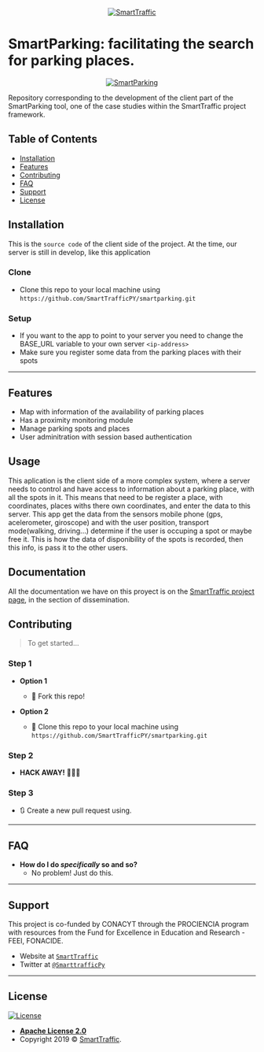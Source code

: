 <p align="center">
    <a href="http://smarttraffic.com.py"><img src="https://github.com/SmartTrafficPY/smartparking/blob/master/header-smartTraffic.png"        title="SmartTraffic" alt="SmartTraffic"></a>
</p>

# SmartParking: facilitating the search for parking places.

<p align="center">
  <a href="https://www.smarttraffic.com.py/SmartParking/"><img  src="https://github.com/SmartTrafficPY/smartparking/blob/master/Smartparking.png" title="SmartParking" alt="SmartParking"></a>
</p>

Repository corresponding to the development of the client part of the SmartParking tool, one of the case studies within the SmartTraffic project framework.

## Table of Contents

- [Installation](#installation)
- [Features](#features)
- [Contributing](#contributing)
- [FAQ](#faq)
- [Support](#support)
- [License](#license)

## Installation

This is the `source code` of the client side of the project.
At the time, our server is still in develop, like this application

### Clone

- Clone this repo to your local machine using `https://github.com/SmartTrafficPY/smartparking.git`

### Setup

- If you want to the app to point to your server you need to change the BASE_URL variable to your own server `<ip-address>`
- Make sure you register some data from the parking places with their spots
---

## Features
- Map with information of the availability of parking places
- Has a proximity monitoring module
- Manage parking spots and places
- User adminitration with session based authentication

## Usage
This aplication is the client side of a more complex system, where a server needs to control and have access to information about a parking place, with all the spots in it. This means that need to be register a place, with coordinates, places withs there own coordinates, and enter the data to this server.
This app get the data from the sensors mobile phone (gps, acelerometer, giroscope) and with the user position, transport mode(walking, driving...) determine if the user is occuping a spot or maybe free it. This is how the data of disponibility of the spots is recorded, then this info, is pass it to the other users.

## Documentation

All the documentation we have on this proyect is on the [SmartTraffic project page](http://smarttraffic.com.py), in the section of dissemination.

## Contributing

> To get started...

### Step 1

- **Option 1**
    - 🍴 Fork this repo!

- **Option 2**
    - 👯 Clone this repo to your local machine using `https://github.com/SmartTrafficPY/smartparking.git`

### Step 2

- **HACK AWAY!** 🔨🔨🔨

### Step 3

- 🔃 Create a new pull request using.

---

## FAQ

- **How do I do *specifically* so and so?**
    - No problem! Just do this.

---

## Support

This project is co-funded by CONACYT through the PROCIENCIA program with resources from the Fund for Excellence in Education and Research - FEEI, FONACIDE.

- Website at <a href="http://smarttraffic.com.py" target="_blank">`SmartTraffic`</a>
- Twitter at <a href="https://twitter.com/SmarttrafficPy" target="_blank">`@SmarttrafficPy`</a>

---

## License

[![License](https://img.shields.io/badge/License-Apache%202.0-yellowgreen.svg)](https://opensource.org/licenses/Apache-2.0)  

- **[Apache License 2.0](https://github.com/SmartTrafficPY/smartparking/blob/master/LICENSE)**
- Copyright 2019 © <a href="http://smarttraffic.com.py" target="_blank">SmartTraffic</a>.
